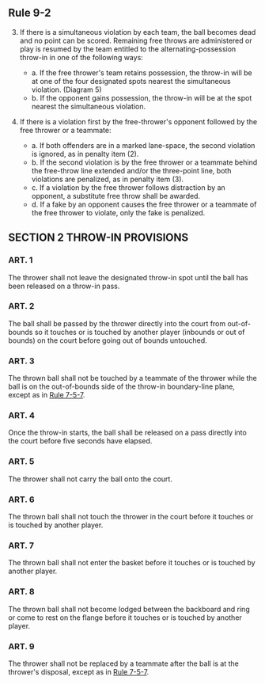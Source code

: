 <!-- Section: Rule 9-2 -->

## Rule 9-2

3. If there is a simultaneous violation by each team, the ball becomes dead and no point can be scored. Remaining free throws are administered or play is resumed by the team entitled to the alternating-possession throw-in in one of the following ways:

   - a. If the free thrower's team retains possession, the throw-in will be at one of the four designated spots nearest the simultaneous violation. (Diagram 5)
   - b. If the opponent gains possession, the throw-in will be at the spot nearest the simultaneous violation.

4. If there is a violation first by the free-thrower's opponent followed by the free thrower or a teammate:
   - a. If both offenders are in a marked lane-space, the second violation is ignored, as in penalty item (2).
   - b. If the second violation is by the free thrower or a teammate behind the free-throw line extended and/or the three-point line, both violations are penalized, as in penalty item (3).
   - c. If a violation by the free thrower follows distraction by an opponent, a substitute free throw shall be awarded.
   - d. If a fake by an opponent causes the free thrower or a teammate of the free thrower to violate, only the fake is penalized.

<!-- Section: Throw-In Provisions -->

## SECTION 2 THROW-IN PROVISIONS

### ART. 1

The thrower shall not leave the designated throw-in spot until the ball has been released on a throw-in pass.

### ART. 2

The ball shall be passed by the thrower directly into the court from out-of-bounds so it touches or is touched by another player (inbounds or out of bounds) on the court before going out of bounds untouched.

### ART. 3

The thrown ball shall not be touched by a teammate of the thrower while the ball is on the out-of-bounds side of the throw-in boundary-line plane, except as in [Rule 7-5-7](#rule-7-5-7).

### ART. 4

Once the throw-in starts, the ball shall be released on a pass directly into the court before five seconds have elapsed.

### ART. 5

The thrower shall not carry the ball onto the court.

### ART. 6

The thrown ball shall not touch the thrower in the court before it touches or is touched by another player.

### ART. 7

The thrown ball shall not enter the basket before it touches or is touched by another player.

### ART. 8

The thrown ball shall not become lodged between the backboard and ring or come to rest on the flange before it touches or is touched by another player.

### ART. 9

The thrower shall not be replaced by a teammate after the ball is at the thrower's disposal, except as in [Rule 7-5-7](#rule-7-5-7).
